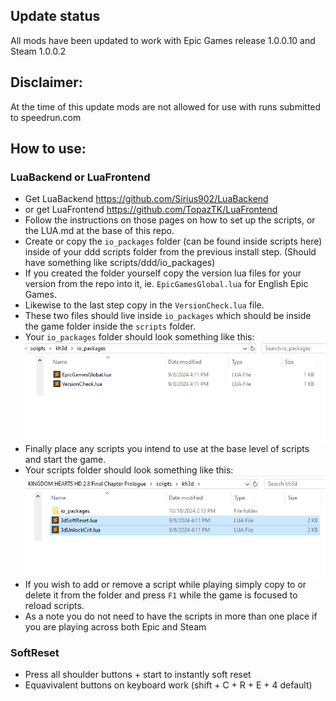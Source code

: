 ## Update status
All mods have been updated to work with Epic Games release 1.0.0.10 and Steam 1.0.0.2

## Disclaimer:
At the time of this update mods are not allowed for use with runs submitted to speedrun.com

## How to use:

### LuaBackend or LuaFrontend
- Get LuaBackend https://github.com/Sirius902/LuaBackend
- or get LuaFrontend https://github.com/TopazTK/LuaFrontend
- Follow the instructions on those pages on how to set up the scripts, or the LUA.md at the base of this repo.
- Create or copy the `io_packages` folder (can be found inside scripts here) inside of your ddd scripts folder from the previous install step. (Should have something like scripts/ddd/io_packages)
- If you created the folder yourself copy the version lua files for your version from the repo into it, ie. `EpicGamesGlobal.lua` for English Epic Games.
- Likewise to the last step copy in the `VersionCheck.lua` file.
- These two files should live inside `io_packages` which should be inside the game folder inside the `scripts` folder.
- Your `io_packages` folder should look something like this: ![image](../images/io_packages.png)
- Finally place any scripts you intend to use at the base level of scripts and start the game.
- Your scripts folder should look something like this: ![image](../images/game_scripts.png)
- If you wish to add or remove a script while playing simply copy to or delete it from the folder and press `F1` while the game is focused to reload scripts.
- As a note you do not need to have the scripts in more than one place if you are playing across both Epic and Steam

### SoftReset
- Press all shoulder buttons + start to instantly soft reset
- Equavivalent buttons on keyboard work (shift + C + R + E + 4 default)
